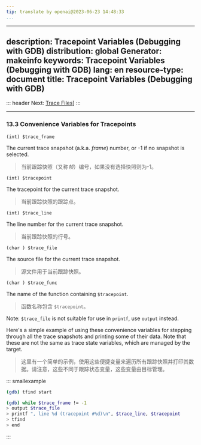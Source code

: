 ```yaml
---
tip: translate by openai@2023-06-23 14:48:33
...
```

---
description: Tracepoint Variables (Debugging with GDB)
distribution: global
Generator: makeinfo
keywords: Tracepoint Variables (Debugging with GDB)
lang: en
resource-type: document
title: Tracepoint Variables (Debugging with GDB)
------------------------------------------------

::: header
Next: [Trace Files](Trace-Files.html#Trace-Files)]
:::

---

### 13.3 Convenience Variables for Tracepoints

`(int) $trace_frame`

The current trace snapshot (a.k.a. *frame*) number, or -1 if no snapshot is selected.

> 当前跟踪快照（又称*帧*）编号，如果没有选择快照则为-1。

`(int) $tracepoint`

The tracepoint for the current trace snapshot.

> 当前跟踪快照的跟踪点。

`(int) $trace_line`

The line number for the current trace snapshot.

> 当前跟踪快照的行号。

`(char ) $trace_file`

The source file for the current trace snapshot.

> 源文件用于当前跟踪快照。

`(char ) $trace_func`

The name of the function containing `$tracepoint`.

> 函数名称包含 `$tracepoint`。

Note: `$trace_file` is not suitable for use in `printf`, use `output` instead.

Here's a simple example of using these convenience variables for stepping through all the trace snapshots and printing some of their data. Note that these are not the same as trace state variables, which are managed by the target.

> 这里有一个简单的示例，使用这些便捷变量来遍历所有跟踪快照并打印其数据。请注意，这些不同于跟踪状态变量，这些变量由目标管理。

::: smallexample

```bash
(gdb) tfind start

(gdb) while $trace_frame != -1
> output $trace_file
> printf ", line %d (tracepoint #%d)\n", $trace_line, $tracepoint
> tfind
> end
```

:::
